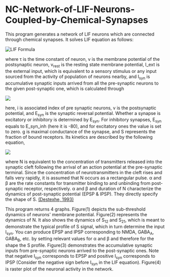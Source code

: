 # NC-Network-of-LIF-Neurons-Coupled-by-Chemical-Synapses
This program generates a network of LIF neurons which are connected through chemical synapses. It solves LIF equation as follows:

<img src="https://latex.codecogs.com/svg.latex?\Large&space;\tau\dot{v}=-(v-v_{rest})+I_{ext}-I_{syn}" title="LIF Formula" />

where &tau; is the time constant of neuron, v is the membrane potential of the postsynaptic neuron, v<sub>rest</sub> is the
resting state membrane potential, I_ext is the external input, which is equivalent to a sensory stimulus or any
input sourced from the activity of population of neurons nearby, and I<sub>syn</sub> is accumulative synaptic inputs 
arrived from all the pre-synaptic neurons to the given post-synaptic one, which is calculated through

<img src="https://latex.codecogs.com/svg.latex?\Large&space;I_{syn,j}(t)=\sum_{i}g_{ij}*S_{syn,ij}(t)(v(t)-E_{syn,ij})}." />

here, i is associated index of pre synaptic neurons, v is the postsynaptic potential, and E<sub>syn</sub> is the synaptic 
reversal potential. Whether a synapse is 
excitatory or inhibitory is determined by E<sub>syn</sub>. For inhibitory synapses, E<sub>syn</sub> equals to 
E_syn_inh (here it is -80), and for excitatory 
ones the value is set to zero.
g is maximal conductance of the synapse, and S represents the fraction of bound receptors. Its kinetics are described by 
the following equation,

<img src="https://latex.codecogs.com/svg.latex?\Large&space;\dot{S}(t)=\alpha&&N(1-S(t))&&-\beta&&S(t)&&,"/>

 where N is equivalent to the concentration of transmitters released into the synaptic cleft following the arrival of an action potential
 at the pre-synaptic terminal. Since the concentration of neurotransmitters in the cleft rises and falls very rapidly,
it is assumed that N occurs as a rectangular pulse. &alpha; and &beta; are the
rate constants for transmitter binding to and unbinding from post-synaptic receptor, respectively. &alpha; and &beta; and duration of N 
characterize the dynamics of post-synaptic potential (EPSP & IPSP). They directly specify the shape of S. 
[(Destexhe, 1993)](https://www.researchgate.net/profile/Terrence_Sejnowski/publication/220499797_An_Efficient_Method_for_Computing_Synaptic_Conductances_Based_on_a_Kinetic_Model_of_Receptor_Binding/links/54a4afee0cf267bdb90679ca/An-Efficient-Method-for-Computing-Synaptic-Conductances-Based-on-a-Kinetic-Model-of-Receptor-Binding.pdf)


This program returns 4 graphs. Figure(1) depicts the sub-threshold
dynamics of neurons' membrane potential.  Figure(2) represents the dynamics of N. It also shows the dynamics of 
S<sub>12</sub> and S<sub>21</sub>, which is meant to demonstrate the typical profile of S signal,
which in turn determine the input I<sub>syn</sub>. You can produce EPSP and IPSP
corresponding to NMDA, GABA<sub>A</sub>, GABA<sub>B</sub>, etc. by setting relevant values for 
&alpha; and &beta; and therefore for the shape the S profile.
Figure(3) demonstrates the accumulative synaptic inputs from pre-synaptic 
neurons arrived to the post-synaptic ones. Note that negative I<sub>syn</sub> corresponds 
to EPSP and positive I<sub>syn</sub> corresponds to IPSP (Consider the negative 
sign before I<sub>syn</sub> in the LIF equation). Figure(4) is raster plot of the neuronal activity in the network.
